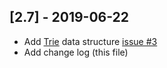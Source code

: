## [2.7] - 2019-06-22

* Add [Trie](https://en.wikipedia.org/wiki/Trie) data structure [issue #3](https://github.com/sbeitzel/qbcollections/issues/3)
* Add change log (this file)
